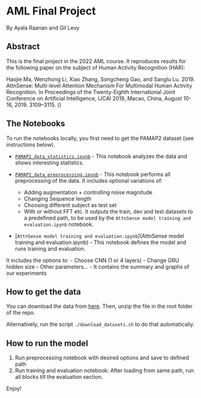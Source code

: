 # AML Final Project
By Ayala Raanan and Gil Levy

## Abstract

This is the final project in the 2022 AML course.
It reproduces results for the following paper on the subject of Human Activity Recognition (HAR):

Haojie Ma, Wenzhong Li, Xiao Zhang, Songcheng Gao, and Sanglu Lu. 2019. AttnSense: Multi-level Attention Mechanism For Multimodal Human Activity Recognition. In Proceedings of the Twenty-Eighth International Joint Conference on Artificial Intelligence, IJCAI 2019, Macao, China, August 10-16, 2019. 3109–3115.
()


## The Notebooks

To run the notebooks locally, you first need to get the PAMAP2 dataset (see instructions below).

- [`PAMAP2_data_statistics.ipynb`](PAMAP2_data_statistics.ipynb) - This notebook analyzes the data and shows interesting statistics.
- [`PAMAP2_data_preprocessing.ipynb`](PAMAP2_data_preprocessing.ipynb) - This notebook performs all preprocessing of the data. It includes optional variations of:
   - Adding augmentation + controlling noise magnitude
   - Changing Sequence length
   - Choosing different subject as test set
   - With or without FFT
   etc.
  It outputs the train, dev and test datasets to a predefined path, to be used by the `AttnSense model training and evaluation.ipynb` notebook.

- [`AttnSense model training and evaluation.ipynb`](AttnSense model training and evaluation.ipynb) - This notebook defines the model and runs training and evaluation.

It includes the options to:
    - Choose CNN (1 or 4 layers)
    - Change GRU hidden size
    - Other parameters...
    - It contains the summary and graphs of our experiments

## How to get the data

You can download the data from [here](http://archive.ics.uci.edu/ml/machine-learning-databases/00231/PAMAP2_Dataset.zip). Then, unzip the file in the root folder of the repo.

Alternatively, run the script `./download_datasets.sh` to do that automatically.

## How to run the model

1. Run preprocessing notebook with desired options and save to defined path
2. Run training and evaluation notebook: After loading from same path, run all blocks till the evaluation section.

Enjoy!
